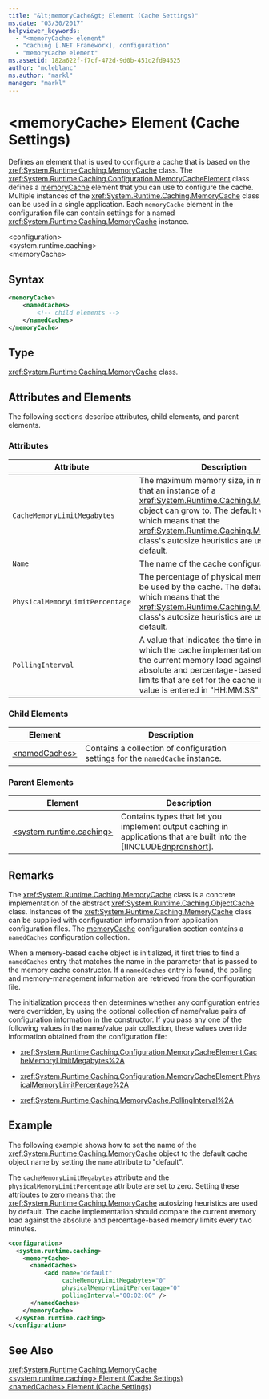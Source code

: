 ```yaml
---
title: "&lt;memoryCache&gt; Element (Cache Settings)"
ms.date: "03/30/2017"
helpviewer_keywords: 
  - "<memoryCache> element"
  - "caching [.NET Framework], configuration"
  - "memoryCache element"
ms.assetid: 182a622f-f7cf-472d-9d0b-451d2fd94525
author: "mcleblanc"
ms.author: "markl"
manager: "markl"
---
```

# &lt;memoryCache&gt; Element (Cache Settings)
Defines an element that is used to configure a cache that is based on the <xref:System.Runtime.Caching.MemoryCache> class. The <xref:System.Runtime.Caching.Configuration.MemoryCacheElement> class defines a [memoryCache](../../../../../docs/framework/configure-apps/file-schema/runtime/memorycache-element-cache-settings.md) element that you can use to configure the cache. Multiple instances of the <xref:System.Runtime.Caching.MemoryCache> class can be used in a single application. Each `memoryCache` element in the configuration file can contain settings for a named <xref:System.Runtime.Caching.MemoryCache> instance.  

 \<configuration>  
\<system.runtime.caching>  
\<memoryCache>  

## Syntax  

```xml  
<memoryCache>   
    <namedCaches>  
        <!-- child elements -->  
    </namedCaches>   
</memoryCache>  
```  

## Type  
 <xref:System.Runtime.Caching.MemoryCache> class.  

## Attributes and Elements  
 The following sections describe attributes, child elements, and parent elements.  

### Attributes  


|Attribute|Description|  
|---------------|-----------------|  
|`CacheMemoryLimitMegabytes`|The maximum memory size, in megabytes, that an instance of a <xref:System.Runtime.Caching.MemoryCache> object can grow to. The default value is 0, which means that the <xref:System.Runtime.Caching.MemoryCache> class's autosize heuristics are used by default.|  
|`Name`|The name of the cache configuration.|  
|`PhysicalMemoryLimitPercentage`|The percentage of physical memory that can be used by the cache. The default value is 0, which means that the <xref:System.Runtime.Caching.MemoryCache> class's autosize heuristics are used by default.|  
|`PollingInterval`|A value that indicates the time interval after which the cache implementation compares the current memory load against the absolute and percentage-based memory limits that are set for the cache instance. The value is entered in "HH:MM:SS" format.|  

### Child Elements  


|Element|Description|  
|-------------|-----------------|  
|[\<namedCaches>](../../../../../docs/framework/configure-apps/file-schema/runtime/namedcaches-element-cache-settings.md)|Contains a collection of configuration settings for the `namedCache` instance.|  

### Parent Elements  


|                                                                    Element                                                                     |                                                                           Description                                                                            |
|------------------------------------------------------------------------------------------------------------------------------------------------|------------------------------------------------------------------------------------------------------------------------------------------------------------------|
| [\<system.runtime.caching>](../../../../../docs/framework/configure-apps/file-schema/runtime/system-runtime-caching-element-cache-settings.md) | Contains types that let you implement output caching in applications that are built into the [!INCLUDE[dnprdnshort](../../../../../includes/dnprdnshort-md.md)]. |

## Remarks  
 The <xref:System.Runtime.Caching.MemoryCache> class is a concrete implementation of the abstract <xref:System.Runtime.Caching.ObjectCache> class. Instances of the <xref:System.Runtime.Caching.MemoryCache> class can be supplied with configuration information from application configuration files. The [memoryCache](../../../../../docs/framework/configure-apps/file-schema/runtime/memorycache-element-cache-settings.md) configuration section contains a `namedCaches` configuration collection.  

 When a memory-based cache object is initialized, it first tries to find a `namedCaches` entry that matches the name in the parameter that is passed to the memory cache constructor. If a `namedCaches` entry is found, the polling and memory-management information are retrieved from the configuration file.  

 The initialization process then determines whether any configuration entries were overridden, by using the optional collection of name/value pairs of configuration information in the constructor. If you pass any one of the following values in the name/value pair collection, these values override information obtained from the configuration file:  

- <xref:System.Runtime.Caching.Configuration.MemoryCacheElement.CacheMemoryLimitMegabytes%2A>  

- <xref:System.Runtime.Caching.Configuration.MemoryCacheElement.PhysicalMemoryLimitPercentage%2A>  

- <xref:System.Runtime.Caching.MemoryCache.PollingInterval%2A>  

## Example  
 The following example shows how to set the name of the <xref:System.Runtime.Caching.MemoryCache> object to the default cache object name by setting the `name` attribute to "default".  

 The `cacheMemoryLimitMegabytes` attribute and the `physicalMemoryLimitPercentage` attribute are set to zero. Setting these attributes to zero means that the <xref:System.Runtime.Caching.MemoryCache> autosizing heuristics are used by default. The cache implementation should compare the current memory load against the absolute and percentage-based memory limits every two minutes.  

```xml  
<configuration>  
  <system.runtime.caching>  
    <memoryCache>  
      <namedCaches>  
          <add name="default"   
               cacheMemoryLimitMegabytes="0"   
               physicalMemoryLimitPercentage="0"  
               pollingInterval="00:02:00" />  
      </namedCaches>  
    </memoryCache>  
  </system.runtime.caching>  
</configuration>  
```  

## See Also  
 <xref:System.Runtime.Caching.MemoryCache>  
 [\<system.runtime.caching> Element (Cache Settings)](../../../../../docs/framework/configure-apps/file-schema/runtime/system-runtime-caching-element-cache-settings.md)  
 [\<namedCaches> Element (Cache Settings)](../../../../../docs/framework/configure-apps/file-schema/runtime/namedcaches-element-cache-settings.md)
